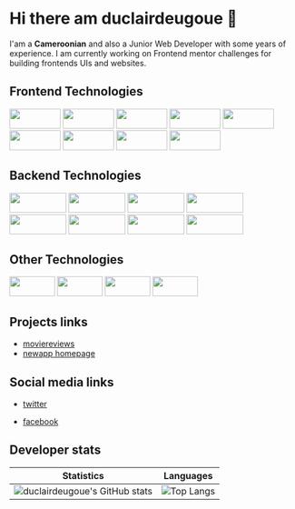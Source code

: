 # Hi there am duclairdeugoue 👋

I'am a **Cameroonian** and also a Junior Web Developer with some years of experience. I am currently working on Frontend mentor challenges for building frontends UIs  and websites. 


## Frontend Technologies

<p>
  <img width="90px" height="35px" src="https://img.shields.io/badge/-HTML5-E34F26?style=flat-square&logo=html5&logoColor=white"/>
  <img width="90px" height="35px" src="https://img.shields.io/badge/-CSS3-1572B6?style=flat-square&logo=css3"/>
  <img width="90px" height="35px" src="https://img.shields.io/badge/-Sass-black?style=flat-square&logo=sass&logoColor=blueviolet"/>
  <img width="90px" height="35px" src="https://img.shields.io/badge/-JavaScript-black?style=flat-square&logo=javascript"/>
  <img width="90px" height="35px" src="https://img.shields.io/badge/-Webpack-black?style=flat-square&logo=webpack"/>
  <img width="90px" height="35px" src="https://img.shields.io/badge/-Typescript-black?style=flat-square&logo=Typescript"/>
  <img width="90px" height="35px" src="https://img.shields.io/badge/-angular-red?style=flat-square&logo=angular"/>
  <img width="90px" height="35px" src="https://img.shields.io/badge/-React-black?style=flat-square&logo=react"/>
  <img width="90px" height="35px" src="https://img.shields.io/badge/-flutter-teal?style=flat-square&logo=flutter"/>
<!--   <img src="https://img.shields.io/badge/-vuejs-black?style=flat-square&logo=vuejs"/> -->
</p>

<!-- - HTML5
- CSS3, Sass, Bootstrap 3,4,5
- Vanilla Javascript, jQuery, Ajax, Webpack, React, Angular
 -->
## Backend Technologies

<p>
    <img width="100px" height="35px" src="https://img.shields.io/badge/-PHP-black?style=flat-square&logo=php"/>
    <img width="100px" height="35px" src="https://img.shields.io/badge/-CodeIgniter-black?style=flat-square&logo=codeigniter&logoColor=red"/>
    <img width="100px" height="35px" src="https://img.shields.io/badge/-Python3-black?style=flat-square&logo=python&logoColor=yellow"/>
    <img width="100px" height="35px" src="https://img.shields.io/badge/-Django-black?style=flat-square&logo=django&logoColor=blue"/>
    <img width="100px" height="35px" src="https://img.shields.io/badge/-Nodejs-black?style=flat-square&logo=Node.js"/>
    <img width="100px" height="35px" src="https://img.shields.io/badge/-SpringBoot-black?style=flat-square&logo=springboot&logoColor=green"/>
    <img width="100px" height="35px" src="https://img.shields.io/badge/-MySQL-black?style=flat-square&logo=mysql"/>
    <img width="100px" height="35px" src="https://img.shields.io/badge/-MongoDB-black?style=flat-square&logo=mongodb"/>

</p>

## Other Technologies
<p>
  <img width="80px" height="35px" src="https://img.shields.io/badge/-Git-black?style=flat-square&logo=git"/>
  <img width="80px" height="35px" src="https://img.shields.io/badge/-Heroku-430098?style=flat-square&logo=heroku"/>
  <img width="80px" height="35px" src="https://img.shields.io/badge/-Vercel-white?style=flat-square&logo=vercel&logoColor=black"/>
  <img width="80px" height="35px" src="https://img.shields.io/badge/-Github_Pages-black?style=flat-square&logo=githubpages&logoColor=blueviolet"/>
<!--   <img src=""/> -->
</p>

<!-- 
- PHP, CodeIgniter4
- Python3, Django
- Java, Springboot
- MySQL -->

## Projects links
- [moviereviews](https://duclairdeugoue.pythonanywhere.com/)
- [newapp homepage](https://duclairdeugoue.github.io/fmc-news-homepage/)

## Social media links

- [twitter](https://twitter.com/duclairdeugoue) 

- [facebook](https://facebook.com/duclair.deugoue)

## Developer stats

<!--- ![GitHub Activity Graph](https://activity-graph.herokuapp.com/graph?username=duclairdeugoue) --->

Statistics | Languages
-----------| -----
![duclairdeugoue's GitHub stats](https://github-readme-stats.vercel.app/api?username=duclairdeugoue&show_icons=true&theme=radical) |  ![Top Langs](https://github-readme-stats.vercel.app/api/top-langs/?username=duclairdeugoue&langs_count=8&layout=compact)

